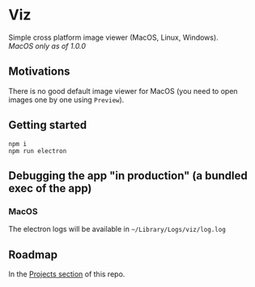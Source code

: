 # Viz

Simple cross platform image viewer (MacOS, Linux, Windows).<br>
*MacOS only as of 1.0.0*

## Motivations

There is no good default image viewer for MacOS (you need to open images one by one using `Preview`).

## Getting started

`npm i` <br>
`npm run electron`

## Debugging the app "in production" (a bundled exec of the app)

### MacOS

The electron logs will be available in `~/Library/Logs/viz/log.log`

## Roadmap

In the [Projects section](./projects/1) of this repo.
